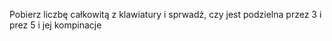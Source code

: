Pobierz liczbę całkowitą z klawiatury i sprwadź, czy jest podzielna przez 3 i prez 5 i jej kompinacje        
